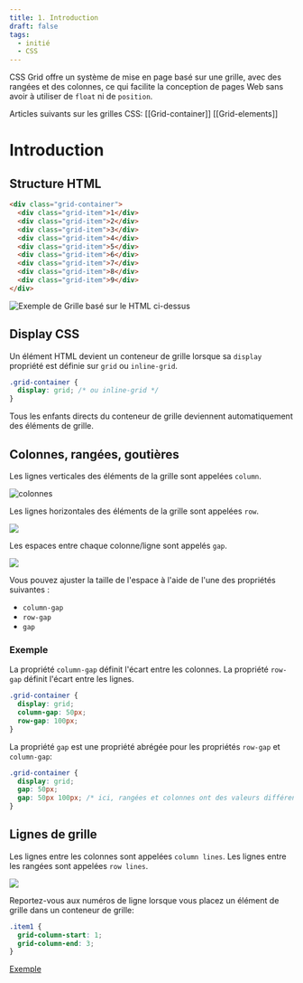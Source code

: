 ```yaml
---
title: 1. Introduction
draft: false
tags:
  - initié
  - CSS
---
```


CSS Grid offre un système de mise en page basé sur une grille, avec des rangées et des colonnes, ce qui facilite la conception de pages Web sans avoir à utiliser de `float` ni de `position`.

Articles suivants sur les grilles CSS: [[Grid-container]] [[Grid-elements]] 

# Introduction

## Structure HTML


```html
<div class="grid-container">
  <div class="grid-item">1</div>
  <div class="grid-item">2</div>
  <div class="grid-item">3</div>
  <div class="grid-item">4</div>
  <div class="grid-item">5</div>
  <div class="grid-item">6</div>
  <div class="grid-item">7</div>
  <div class="grid-item">8</div>
  <div class="grid-item">9</div>
</div>
```
![Exemple de Grille basé sur le HTML ci-dessus](/files/grid.png)

## Display CSS

Un élément HTML devient un conteneur de grille lorsque sa `display` propriété est définie sur `grid` ou `inline-grid`.

```css
.grid-container {
  display: grid; /* ou inline-grid */
}
```
Tous les enfants directs du conteneur de grille deviennent automatiquement des éléments de grille.

## Colonnes, rangées, goutières

Les lignes verticales des éléments de la grille sont appelées `column`.

![colonnes](https://www.w3schools.com/css/grid_columns.png)

Les lignes horizontales des éléments de la grille sont appelées `row`.

![](https://www.w3schools.com/css/grid_rows.png)

Les espaces entre chaque colonne/ligne sont appelés `gap`.

![](https://www.w3schools.com/css/grid_gaps.png)

Vous pouvez ajuster la taille de l'espace à l'aide de l'une des propriétés suivantes :

- `column-gap`
- `row-gap`
- `gap`

### Exemple

La propriété `column-gap` définit l'écart entre les colonnes.
La propriété `row-gap` définit l'écart entre les lignes.

```css
.grid-container {
  display: grid;
  column-gap: 50px;
  row-gap: 100px;
}
```

La propriété `gap` est une propriété abrégée pour les propriétés `row-gap` et `column-gap`:

```css
.grid-container {
  display: grid;
  gap: 50px;
  gap: 50px 100px; /* ici, rangées et colonnes ont des valeurs différentes */
}
```

## Lignes de grille

Les lignes entre les colonnes sont appelées `column lines`.
Les lignes entre les rangées sont appelées `row lines`.

![](https://www.w3schools.com/css/grid_lines.png)

Reportez-vous aux numéros de ligne lorsque vous placez un élément de grille dans un conteneur de grille:

```css
.item1 {
  grid-column-start: 1;
  grid-column-end: 3;
}
```
[Exemple](https://www.w3schools.com/css/tryit.asp?filename=trycss_grid_lines)








